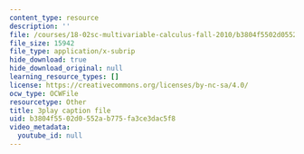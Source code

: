 ```yaml
---
content_type: resource
description: ''
file: /courses/18-02sc-multivariable-calculus-fall-2010/b3804f5502d0552ab775fa3ce3dac5f8_n9gSOBwauRw.vtt
file_size: 15942
file_type: application/x-subrip
hide_download: true
hide_download_original: null
learning_resource_types: []
license: https://creativecommons.org/licenses/by-nc-sa/4.0/
ocw_type: OCWFile
resourcetype: Other
title: 3play caption file
uid: b3804f55-02d0-552a-b775-fa3ce3dac5f8
video_metadata:
  youtube_id: null
---
```

